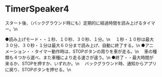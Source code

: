 # TimerSpeaker4
スタート後、（バックグラウンド時にも）定期的に経過時間を読み上げるタイマー。\n

●読み上げモード・・１秒、１０秒、３０秒、１分。\n
　１秒・１０秒は最大３０分、３０秒・１分は最大６０分まで読み上げ、自動に終了する。\n
●アニメーション・・タイマー動作時は、STOPボタンの周りを車が走る。\n
　車の種類も４つから選べ、また車種により走る速さが違う。\n
●終了・・最大時間が来るか、STOPを押すか、いずれか。\n
　バックグラウンド時、通知からアプリに戻り、STOPボタンを押せる。\n
